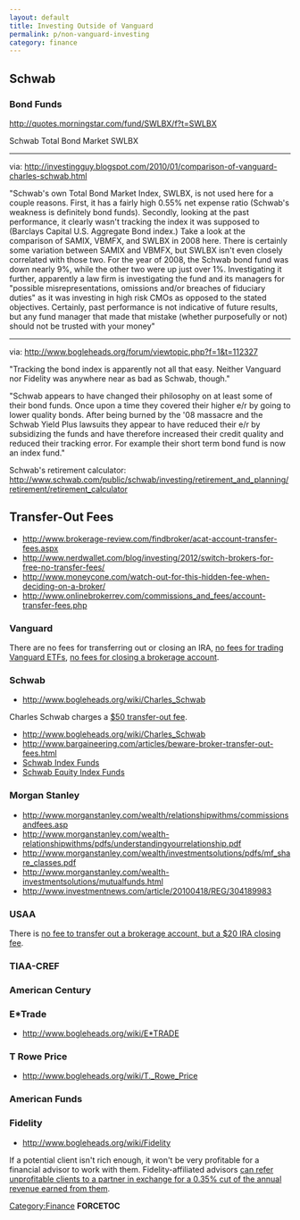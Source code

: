 ```yaml
---
layout: default
title: Investing Outside of Vanguard
permalink: p/non-vanguard-investing
category: finance
---
```


Schwab
------

### Bond Funds

<http://quotes.morningstar.com/fund/SWLBX/f?t=SWLBX>

Schwab Total Bond Market SWLBX

------------------------------------------------------------------------

via: <http://investingguy.blogspot.com/2010/01/comparison-of-vanguard-charles-schwab.html>

"Schwab's own Total Bond Market Index, SWLBX, is not used here for a couple reasons. First, it has a fairly high 0.55% net expense ratio (Schwab's weakness is definitely bond funds). Secondly, looking at the past performance, it clearly wasn't tracking the index it was supposed to (Barclays Capital U.S. Aggregate Bond index.) Take a look at the comparison of SAMIX, VBMFX, and SWLBX in 2008 here. There is certainly some variation between SAMIX and VBMFX, but SWLBX isn't even closely correlated with those two. For the year of 2008, the Schwab bond fund was down nearly 9%, while the other two were up just over 1%. Investigating it further, apparently a law firm is investigating the fund and its managers for "possible misrepresentations, omissions and/or breaches of fiduciary duties" as it was investing in high risk CMOs as opposed to the stated objectives. Certainly, past performance is not indicative of future results, but any fund manager that made that mistake (whether purposefully or not) should not be trusted with your money"

------------------------------------------------------------------------

via: <http://www.bogleheads.org/forum/viewtopic.php?f=1&t=112327>

"Tracking the bond index is apparently not all that easy. Neither Vanguard nor Fidelity was anywhere near as bad as Schwab, though."

"Schwab appears to have changed their philosophy on at least some of their bond funds. Once upon a time they covered their higher e/r by going to lower quality bonds. After being burned by the '08 massacre and the Schwab Yield Plus lawsuits they appear to have reduced their e/r by subsidizing the funds and have therefore increased their credit quality and reduced their tracking error. For example their short term bond fund is now an index fund."

Schwab's retirement calculator: <http://www.schwab.com/public/schwab/investing/retirement_and_planning/retirement/retirement_calculator>

Transfer-Out Fees
-----------------

-   <http://www.brokerage-review.com/findbroker/acat-account-transfer-fees.aspx>
-   <http://www.nerdwallet.com/blog/investing/2012/switch-brokers-for-free-no-transfer-fees/>
-   <http://www.moneycone.com/watch-out-for-this-hidden-fee-when-deciding-on-a-broker/>
-   <http://www.onlinebrokerrev.com/commissions_and_fees/account-transfer-fees.php>

### Vanguard

There are no fees for transferring out or closing an IRA, [no fees for trading Vanguard ETFs](https://personal.vanguard.com/us/whatweoffer/stocksbondscds/feescommissions), [no fees for closing a brokerage account](https://personal.vanguard.com/us/help/FAQBrokerageAcctWorkingsContent.jsp).

### Schwab

-   <http://www.bogleheads.org/wiki/Charles_Schwab>

Charles Schwab charges a [$50 transfer-out fee](https://client.schwab.com/secure/file/P-1036363/REG23060-25.pdf).

-   <http://www.bogleheads.org/wiki/Charles_Schwab>
-   <http://www.bargaineering.com/articles/beware-broker-transfer-out-fees.html>
-   [Schwab Index Funds](http://www.schwab.com/public/schwab/investing/accounts_products/investment/mutual_funds/index_funds)
-   [Schwab Equity Index Funds](http://www.schwab.com/public/schwab/investing/accounts_products/investment/mutual_funds/schwab_mutual_funds/equity/index)

### Morgan Stanley

-   <http://www.morganstanley.com/wealth/relationshipwithms/commissionsandfees.asp>
-   <http://www.morganstanley.com/wealth-relationshipwithms/pdfs/understandingyourrelationship.pdf>
-   <http://www.morganstanley.com/wealth/investmentsolutions/pdfs/mf_share_classes.pdf>
-   <http://www.morganstanley.com/wealth-investmentsolutions/mutualfunds.html>
-   <http://www.investmentnews.com/article/20100418/REG/304189983>

### USAA

There is [no fee to transfer out a brokerage account, but a $20 IRA closing fee](https://www.usaa.com/inet/pages/brokerage_fees).

### TIAA-CREF

### American Century

### E\*Trade

-   <http://www.bogleheads.org/wiki/E*TRADE>

### T Rowe Price

-   <http://www.bogleheads.org/wiki/T._Rowe_Price>

### American Funds

### Fidelity

-   <http://www.bogleheads.org/wiki/Fidelity>

If a potential client isn't rich enough, it won't be very profitable for a financial advisor to work with them. Fidelity-affiliated advisors [can refer unprofitable clients to a partner in exchange for a 0.35% cut of the annual revenue earned from them](http://www.investmentnews.com/article/20150408/FREE/150409940/fidelity-unveils-program-to-help-advisers-unload-unwanted-clients).

[Category:Finance](/Category:Finance "wikilink") __FORCETOC__
